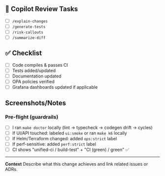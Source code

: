 ## 🧠 Copilot Review Tasks

- [ ] `/explain-changes`
- [ ] `/generate-tests`
- [ ] `/risk-callouts`
- [ ] `/summarize-diff`

## ✅ Checklist

- [ ] Code compiles & passes CI
- [ ] Tests added/updated
- [ ] Documentation updated
- [ ] OPA policies verified
- [ ] Grafana dashboards updated if applicable

## Screenshots/Notes

### Pre-flight (guardrails)

- [ ] I ran `make doctor` locally (lint → typecheck → codegen drift → cycles)
- [ ] If UI/API touched: labeled `ui:smoke` or ran `make k6` locally
- [ ] If Helm/Terraform changed: added `ops:strict` label
- [ ] If perf-sensitive: added `perf:strict` label
- [ ] CI shows "unified-ci / build-test" + "CI (green) / green" ✅

---

**Context**
Describe what this change achieves and link related issues or ADRs.
